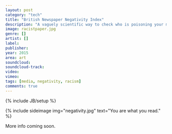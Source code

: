 ```yaml
---
layout: post
category: "tech"
title: "British Newspaper Negativity Index"
description: "A vaguely scientific way to check who is poisoning your mind this morning"
image: racistpaper.jpg
genre: []
artist: []
label: 
publisher: 
year: 2015
area: art
soundcloud: 
soundcloud-track: 
video: 
vimeo: 
tags: [media, negativity, racism]
comments: true
---
```

{% include JB/setup %}

{% include sideimage img="negativity.jpg" text="You are what you read." %}

More info coming soon.
